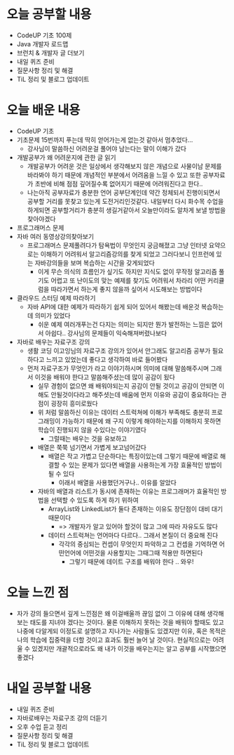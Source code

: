 # 오늘 공부할 내용

- CodeUP 기초 100제
- Java 개발자 로드맵
- 브런치 & 개발자 글 더보기
- 내일 퀴즈 준비
- 질문사항 정리 및 해결
- TiL 정리 및 블로그 업데이트

# 오늘 배운 내용

- CodeUP 기초
- 기초문제 15번까지 푸는데 딱히 얻어가는게 없는것 같아서 멈추었다...
  - 강사님이 말씀하신 어려운걸 풀어야 남는다는 말이 이해가 갔다
- 개발공부가 왜 어려운지에 관한 글 읽기
  - 개발공부가 어려운 것은 일상에서 생각해보지 않은 개념으로 사물이남 문제를 바라봐야 하기 때문에 개념적인 부분에서 어려움을 느낄 수 있고 또한 공부자료가 초반에 비해 점점 깊어질수록 없어지기 때문에 어려워진다고 한다..
  - 나는아직 공부자료가 충분한 언어 공부단계인데 약간 정체되서 진행이되면서 공부할 거리를 못찾고 있는게 도전거리인것같다. 내일부터 다시 화수목 수업을 하게되면 공부할거리가 충분히 생길거같아서 오늘만이라도 알차게 보낼 방법을 찾아야겠다
- 프로그래머스 문제
- 자바 여러 동영상강의찾아보기
  - 프로그래머스 문제풀려다가 탐욕법이 무엇인지 궁금해졌고 그냥 인터넷 요약으로는 이해하기 어려워서 알고리즘강의를 찾게 되었고 그러다보니 인프런에 있는 자바강의들을 보며 복습하는 시간을 갖게되었다
    - 이게 무슨 의식의 흐름인가 싶기도 하지만 지식도 없이 무작정 알고리즘 풀기도 어렵고 또 난이도의 맞는 예제를 찾기도 어려워서 차라리 어떤 커리큘럼을 따라가면서 하는게 좋지 않을까 싶어서 시도해보는 방법이다
- 클라우드 스터딩 예제 따라하기
  - 자바 API에 대한 예제가 따라하기 쉽게 되어 있어서 해봤는데 배운것 복습하는데 의미가 있었다
    - 쉬운 예제 여러개푸는건 다지는 의미는 되지만 뭔가 발전하는 느낌은 없어서 아쉽다.. 강사님의 문제들이 익숙해져버렸나보다
- 자바로 배우는 자료구조 강의
  - 생활 코딩 이고잉님의 자료구조 강의가 있어서 안그래도 알고리즘 공부가 필요하다고 느끼고 있었는데 좋다고 생각하여 바로 들어봤다
  - 먼저 자료구조가 무엇인가 라고 이야기하시며 의미에 대해 말씀해주시며 그래서 이것을 배워야 한다고 말씀해주셨는데 많이 공감이 됬다
    - 실무 경험이 없으면 왜 배워야되는지 공감이 안될 것이고 공감이 안되면 이해도 안될것이다라고 해주셧는데 배움에 먼저 이유와 공감이 중요하다는 관점이 굉장히 흥미로웠다
    - 위 처럼 말씀하신 이유는 데이터 스트럭쳐에 이해가 부족해도 충분히 프로그래밍이 가능하기 때문에 왜 구지 이렇게 해야하는지를 이해하지 못하면 학습이 진행되지 않을 수있다는 이야기였다
      - 그럴때는 배우는 것을 유보하고 
    - 배열은 쭉쭉 넘기면서 가볍게 보고넘어갔다
      - 배열은 작고 가볍고 단순하다는 특징이있는데 그렇기 때문에 배열로 해결할 수 있는 문제가 있다면 배열을 사용하는게 가장 효율적인 방법이 될 수 있다
        - 이래서 배열을 사용했던거구나.. 이유를 알았다
    - 자바의 배열과 리스트가 동시에 존재하는 이유는 프로그래머가 효율적인 방법을 선택할 수 있도록 하게 하기 위하여
      - ArrayList와 LinkedList가 둘다 존재하는 이유도 장단점이 대비 대기 때문이다
        - => 개발자가 알고 있어야 할것이 많고 그에 따라 자유도도 많다
      - 데이터 스트럭쳐는 언어마다 다르다.. 그래서 본질이 더 중요해 진다
        - 각각의 중심되는 컨셉이 무엇인지 파악하고 그 컨셉을 기억하면 어떤언어에 어떤것을 사용할지는 그때그때 적용만 하면된다
          - 그렇기 때문에 데이트 구조를 배워야 한다 .. 와우!

# 오늘 느낀 점

- 자가 강의 들으면서 깊게 느낀점은 왜 이걸배울까 끊임 없이 그 이유에 대해 생각해보는 태도를 지녀야 겠다는 것이다. 물론 이해하지 못하는 것을 배워야 할때도 있고 나중에 다알게되 이정도로 설명하고 지나가는 사람들도 있겠지만 이유, 혹은 목적은 나의 학습에 집중력을 더할 것이고 효과도 훨씬 늘어 날 것이다. 현실적으로는 어려울 수 있겠지만 개괄적으로라도 왜 내가 이것을 배우는지는 알고 공부를 시작했으면 좋겠다



# 내일 공부할 내용

- 내일 퀴즈 준비
- 자바로배우는 자료구조 강의 더듣기
- 오후 수업 듣고 정리
- 질문사항 정리 및 해결
- TiL 정리 및 블로그 업데이트























































